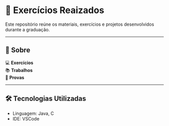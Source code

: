 # 🧠 Exercícios Reaizados

Este repositório reúne os materiais, exercícios e projetos desenvolvidos durante a graduação.

---

## 📘 Sobre

💻 **Exercícios**  
📚 **Trabalhos**  
📝 **Provas**  

---

## 🛠️ Tecnologias Utilizadas

- Linguagem: Java, C
- IDE: VSCode
